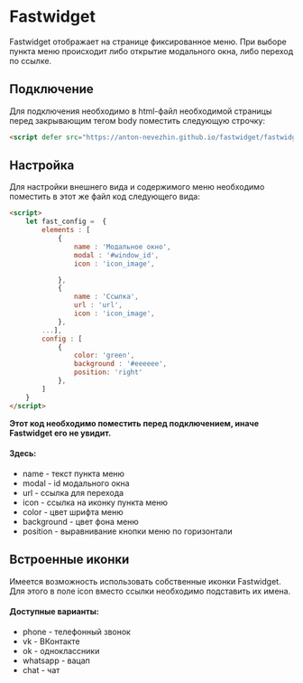 # Fastwidget
Fastwidget отображает на странице фиксированное меню. При выборе пункта меню происходит либо открытие модального окна, либо переход по ссылке.
## Подключение
Для подключения необходимо в html-файл необходимой страницы перед закрывающим тегом body поместить следующую строчку:
~~~html
<script defer src="https://anton-nevezhin.github.io/fastwidget/fastwidget.js"></script>
~~~
## Настройка
Для настройки внешнего вида и содержимого меню необходимо поместить в этот же файл код следующего вида:
~~~html
<script>
    let fast_config =  {
        elements : [
            {
                name : 'Модальное окно',
                modal : '#window_id',
                icon : 'icon_image',

            },
            {
                name : 'Ссылка',
                url : 'url',
                icon : 'icon_image',
            },
        ...],
        config : [
            {
                color: 'green',
                background : '#eeeeee',
                position: 'right'
            },
        ]
    }
</script>
~~~
__Этот код необходимо поместить перед подключением, иначе Fastwidget его не увидит.__
#### Здесь:
- name - текст пункта меню
- modal - id модального окна
- url - ссылка для перехода
- icon - ссылка на иконку пункта меню
- color - цвет шрифта меню
- background - цвет фона меню
- position - выравнивание кнопки меню по горизонтали
## Встроенные иконки
Имеется возможность использовать собственные иконки Fastwidget. Для этого в поле icon вместо ссылки необходимо подставить их имена.
#### Доступные варианты:
- phone - телефонный звонок
- vk - ВКонтакте
- ok - одноклассники
- whatsapp - вацап
- chat - чат
